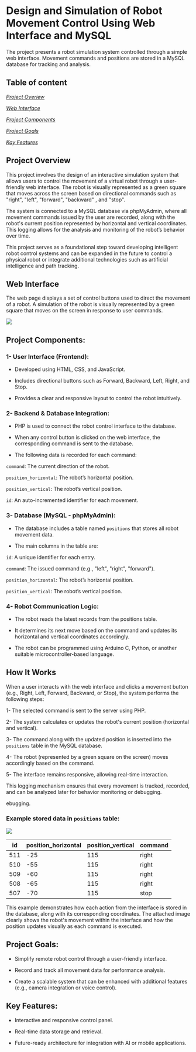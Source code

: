 # Design and Simulation of Robot Movement Control Using Web Interface and MySQL
The project presents a robot simulation system controlled through a simple web interface. Movement commands and positions are stored in a MySQL database for tracking and analysis.
## Table of content
*[Project Overiew](https://github.com/shoogalmmr/RobotDash#project-overview)*

*[Web Interface](https://github.com/shoogalmmr/RobotDash#web-interface)*

*[Project Components](https://github.com/shoogalmmr/RobotDash/tree/main#project-components)*

*[Project Goals](https://github.com/shoogalmmr/RobotDash/tree/main#project-goals)*

*[Kay Features](https://github.com/shoogalmmr/RobotDash?tab=readme-ov-file#key-features)*

## Project Overview

This project involves the design of an interactive simulation system that allows users to control the movement of a virtual robot through a user-friendly web interface. The robot is visually represented as a green square that moves across the screen based on directional commands such as "right", "left", "forward", "backward" , and "stop".

The system is connected to a MySQL database via phpMyAdmin, where all movement commands issued by the user are recorded, along with the robot's current position represented by horizontal and vertical coordinates. This logging allows for the analysis and monitoring of the robot’s behavior over time.

This project serves as a foundational step toward developing intelligent robot control systems and can be expanded in the future to control a physical robot or integrate additional technologies such as artificial intelligence and path tracking.

## Web Interface
The web page displays a set of control buttons used to direct the movement of a robot. A simulation of the robot is visually represented by a green square that moves on the screen in response to user commands.

<img src= "https://github.com/user-attachments/assets/fe59667a-b353-44f9-ae09-2ecfbcda808b">

## Project Components:

### **1- User Interface (Frontend):**

- Developed using HTML, CSS, and JavaScript.

- Includes directional buttons such as Forward, Backward, Left, Right, and Stop.

- Provides a clear and responsive layout to control the robot intuitively.

### **2- Backend & Database Integration:**

- PHP is used to connect the robot control interface to the database.

- When any control button is clicked on the web interface, the corresponding command is sent to the database.

- The following data is recorded for each command:

```command```: The current direction of the robot.

```position_horizontal```: The robot’s horizontal position.

```position_vertical```: The robot’s vertical position.

```id```: An auto-incremented identifier for each movement.

### **3- Database (MySQL - phpMyAdmin):**

- The database includes a table named ```positions``` that stores all robot movement data.

- The main columns in the table are:

```id```: A unique identifier for each entry.

```command```: The issued command (e.g., "left", "right", "forward").

```position_horizontal```: The robot’s horizontal position.

```position_vertical```: The robot’s vertical position.

### **4- Robot Communication Logic:**

- The robot reads the latest records from the positions table.

- It determines its next move based on the command and updates its horizontal and vertical coordinates accordingly.

- The robot can be programmed using Arduino C, Python, or another suitable microcontroller-based language.


## How It Works 

When a user interacts with the web interface and clicks a movement button (e.g., Right, Left, Forward, Backward, or Stop), the system performs the following steps:

1- The selected command is sent to the server using PHP.

2- The system calculates or updates the robot's current position (horizontal and vertical).

3- The command along with the updated position is inserted into the ```positions``` table in the MySQL database.

4- The robot (represented by a green square on the screen) moves accordingly based on the command.

5- The interface remains responsive, allowing real-time interaction.

This logging mechanism ensures that every movement is tracked, recorded, and can be analyzed later for behavior monitoring or debugging.

ebugging.

### Example stored data in ```positions``` table:

<img src= "https://github.com/user-attachments/assets/e651646f-0748-4708-8fd9-e6d432f73b05">


|id	|position_horizontal|position_vertical|command|
|-------|-------|-------|--------|
511 |	-25	| 115 |	right |
510	| -55	| 115 | right |
509	| -60 |	115	| right |
508	| -65 | 115 |	right |
507 | -70 | 115 | stop |

This example demonstrates how each action from the interface is stored in the database, along with its corresponding coordinates. The attached image clearly shows the robot's movement within the interface and how the position updates visually as each command is executed.

## Project Goals:

- Simplify remote robot control through a user-friendly interface.

- Record and track all movement data for performance analysis.

- Create a scalable system that can be enhanced with additional features (e.g., camera integration or voice control).

## Key Features:

- Interactive and responsive control panel.

- Real-time data storage and retrieval.

- Future-ready architecture for integration with AI or mobile applications.
